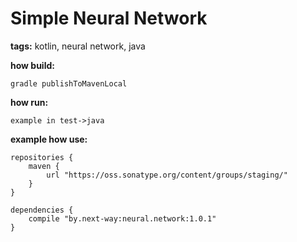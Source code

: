 # Simple Neural Network
**tags:** kotlin, neural network, java

**how build:**
```
gradle publishToMavenLocal
```

**how run:**
```
example in test->java
```

**example how use:**

```
repositories {
    maven {
        url "https://oss.sonatype.org/content/groups/staging/"
    }
}
```

```
dependencies {
    compile "by.next-way:neural.network:1.0.1"
}
```
